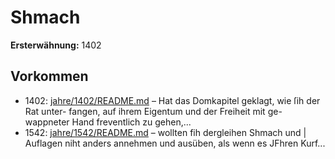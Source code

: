 # Shmach

**Ersterwähnung:** 1402

## Vorkommen
- 1402: [jahre/1402/README.md](../jahre/1402/README.md) – Hat das Domkapitel geklagt, wie ſih der Rat unter-
fangen, auf ihrem Eigentum und der Freiheit mit ge-
wappneter Hand freventlich zu gehen,...
- 1542: [jahre/1542/README.md](../jahre/1542/README.md) – wollten fih dergleihen Shmach und |
Auflagen niht anders annehmen und ausüben, als wenn
es JFhren Kurf...
